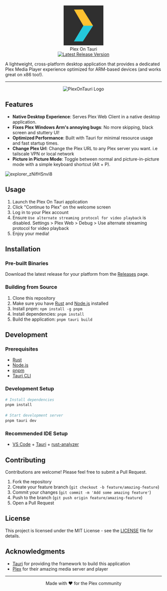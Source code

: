 

<p align="center">
 <img src="./Assets/POT.svg" alt="PlexOnTauri Logo" width="128" height="128">
   <br/>
   Plex On Tauri
   <br/>
   <a href="https://github.com/Snazzie/PlexOnTauri/releases/latest">
     <img src="https://img.shields.io/github/v/release/Snazzie/PlexOnTauri?style=flat-square&label=Latest%20Release" alt="Latest Release Version">
   </a>
</p>
A lightweight, cross-platform desktop application that provides a dedicated Plex Media Player experience optimized for ARM-based devices (and works great on x86 too!).

---

<p align="center">
   <img src="https://github.com/user-attachments/assets/c198c3a7-f69f-4786-87e8-7d19a98f6a90" alt="PlexOnTauri Logo">
</p>

## Features

- **Native Desktop Experience**: Serves Plex Web Client in a native desktop application.
- **Fixes Plex Windows Arm's annoying bugs**: No more skipping, black screen and stuttery UI!
- **Optimized Performance**: Built with Tauri for minimal resource usage and fast startup times.
- **Change Plex Url**: Change the Plex URL to any Plex server you want. i.e tailscale VPN or local network
- **Picture in Picture Mode**: Toggle between normal and picture-in-picture mode with a simple keyboard shortcut (Alt + P).

![explorer_zNifHSnvI8](https://github.com/user-attachments/assets/5d544362-76cf-493c-a826-f240bd2dc3e7)

## Usage

1. Launch the Plex On Tauri application
2. Click "Continue to Plex" on the welcome screen
3. Log in to your Plex account
4. Ensure `Use alternate streaming protocol for video playback` is disabled. Settings > Plex Web > Debug > Use alternate streaming protocol for video playback
5. Enjoy your media!

## Installation

### Pre-built Binaries

Download the latest release for your platform from the [Releases](https://github.com/Snazzie/PlexOnTauri/releases) page.

### Building from Source

1. Clone this repository
2. Make sure you have [Rust](https://www.rust-lang.org/tools/install) and [Node.js](https://nodejs.org/) installed
3. Install pnpm: `npm install -g pnpm`
4. Install dependencies: `pnpm install`
5. Build the application: `pnpm tauri build`

## Development

### Prerequisites

- [Rust](https://www.rust-lang.org/tools/install)
- [Node.js](https://nodejs.org/)
- [pnpm](https://pnpm.io/installation)
- [Tauri CLI](https://tauri.app/v1/guides/getting-started/prerequisites)

### Development Setup

```bash
# Install dependencies
pnpm install

# Start development server
pnpm tauri dev
```
### Recommended IDE Setup

- [VS Code](https://code.visualstudio.com/) + [Tauri](https://marketplace.visualstudio.com/items?itemName=tauri-apps.tauri-vscode) + [rust-analyzer](https://marketplace.visualstudio.com/items?itemName=rust-lang.rust-analyzer)

## Contributing

Contributions are welcome! Please feel free to submit a Pull Request.

1. Fork the repository
2. Create your feature branch (`git checkout -b feature/amazing-feature`)
3. Commit your changes (`git commit -m 'Add some amazing feature'`)
4. Push to the branch (`git push origin feature/amazing-feature`)
5. Open a Pull Request

## License

This project is licensed under the MIT License - see the [LICENSE](LICENSE) file for details.

## Acknowledgments

- [Tauri](https://tauri.app/) for providing the framework to build this application
- [Plex](https://www.plex.tv/) for their amazing media server and player

---

<p align="center">
  Made with ❤️ for the Plex community
</p>
